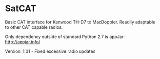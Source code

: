 # SatCAT
Basic CAT interface for Kenwood TH-D7 to MacDoppler. Readily adaptable to other CAT capable radios.

Only dependency outside of standard Python 2.7 is appJar: http://appjar.info/

Version: 1.01 - Fixed excessive radio updates
